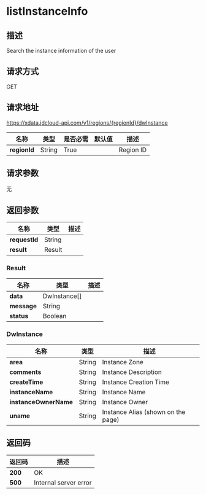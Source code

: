 # listInstanceInfo


## 描述
Search the instance information of the user

## 请求方式
GET

## 请求地址
https://xdata.jdcloud-api.com/v1/regions/{regionId}/dwInstance

|名称|类型|是否必需|默认值|描述|
|---|---|---|---|---|
|**regionId**|String|True| |Region ID|

## 请求参数
无


## 返回参数
|名称|类型|描述|
|---|---|---|
|**requestId**|String| |
|**result**|Result| |

### Result
|名称|类型|描述|
|---|---|---|
|**data**|DwInstance[]| |
|**message**|String| |
|**status**|Boolean| |
### DwInstance
|名称|类型|描述|
|---|---|---|
|**area**|String|Instance Zone|
|**comments**|String|Instance Description|
|**createTime**|String|Instance Creation Time|
|**instanceName**|String|Instance Name|
|**instanceOwnerName**|String|Instance Owner|
|**uname**|String|Instance Alias (shown on the page)|

## 返回码
|返回码|描述|
|---|---|
|**200**|OK|
|**500**|Internal server error|
